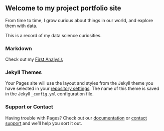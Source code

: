 ## Welcome to my project portfolio site

From time to time, I grow curious about things in our world, and explore them with data.

This is a record of my data science curiosities.

### Markdown

Check out my [First Analysis](https://mattlscruggs.github.io/DataScience/Did-masks-work.html)


### Jekyll Themes

Your Pages site will use the layout and styles from the Jekyll theme you have selected in your [repository settings](https://github.com/MattLScruggs/DataScience/settings/pages). The name of this theme is saved in the Jekyll `_config.yml` configuration file.

### Support or Contact

Having trouble with Pages? Check out our [documentation](https://docs.github.com/categories/github-pages-basics/) or [contact support](https://support.github.com/contact) and we’ll help you sort it out.
